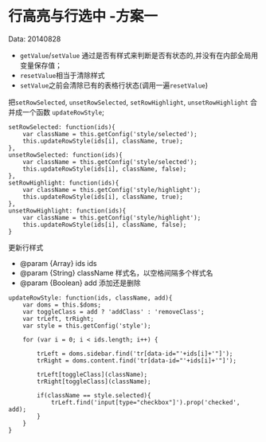行高亮与行选中 -方案一
==========================

Data: 20140828

- `getValue`/`setValue` 通过是否有样式来判断是否有状态的,并没有在内部全局用变量保存值；
- `resetValue`相当于清除样式
- `setValue`之前会清除已有的表格行状态(调用一遍`resetValue`)

把`setRowSelected`, `unsetRowSelected`, `setRowHighlight`, `unsetRowHighlight` 合并成一个函数 `updateRowStyle`;

```
setRowSelected: function(ids){
	var className = this.getConfig('style/selected');
	this.updateRowStyle(ids[i], className, true);
},
unsetRowSelected: function(ids){
	var className = this.getConfig('style/selected');
	this.updateRowStyle(ids[i], className, false);
},
setRowHighlight: function(ids){
	var className = this.getConfig('style/highlight');
	this.updateRowStyle(ids[i], className, true);
},
unsetRowHighlight: function(ids){
	var className = this.getConfig('style/highlight');
	this.updateRowStyle(ids[i], className, false);
}
```



更新行样式

- @param  {Array} ids       	ids
- @param  {String} className 	样式名，以空格间隔多个样式名
- @param  {Boolean} add       	添加还是删除


```
updateRowStyle: function(ids, className, add){
	var doms = this.$doms;
	var toggleClass = add ? 'addClass' : 'removeClass';
	var trLeft, trRight;
	var style = this.getConfig('style');

	for (var i = 0; i < ids.length; i++) {

		trLeft = doms.sidebar.find('tr[data-id="'+ids[i]+'"]');
		trRight = doms.content.find('tr[data-id="'+ids[i]+'"]');

		trLeft[toggleClass](className);
		trRight[toggleClass](className);

		if(className == style.selected){
			trLeft.find('input[type="checkbox"]').prop('checked', add);
		}
	}
}
```